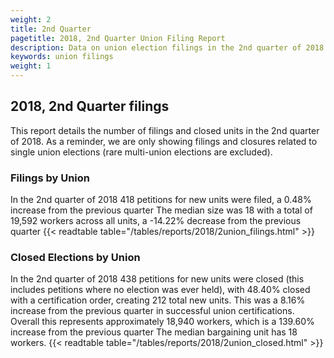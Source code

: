 ```yaml
---
weight: 2
title: 2nd Quarter
pagetitle: 2018, 2nd Quarter Union Filing Report
description: Data on union election filings in the 2nd quarter of 2018
keywords: union filings
weight: 1
---
```


## 2018, 2nd Quarter filings

This report details the number of filings and closed units in the 2nd quarter of 2018. As a reminder, we are only showing filings and closures related to single union elections (rare multi-union elections are excluded).

### Filings by Union
In the 2nd quarter of 2018 418 petitions for new units were filed, a 0.48% increase from the previous quarter The median size was 18 with a total of 19,592 workers across all units, a -14.22% decrease from the previous quarter
{{< readtable table="/tables/reports/2018/2union_filings.html" >}}

### Closed Elections by Union
In the 2nd quarter of 2018 438 petitions for new units were closed (this includes petitions where no election was ever held), with 48.40% closed with a certification order, creating 212 total new units. This was a 8.16% increase from the previous quarter in successful union certifications. Overall this represents approximately 18,940 workers, which is a 139.60% increase from the previous quarter The median bargaining unit has 18 workers.
{{< readtable table="/tables/reports/2018/2union_closed.html" >}}
